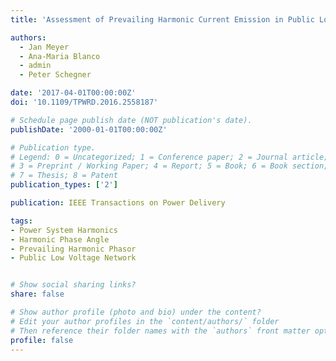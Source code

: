 ```yaml
---
title: 'Assessment of Prevailing Harmonic Current Emission in Public Low-Voltage Networks'

authors:
  - Jan Meyer
  - Ana-Maria Blanco
  - admin
  - Peter Schegner

date: '2017-04-01T00:00:00Z'
doi: '10.1109/TPWRD.2016.2558187'

# Schedule page publish date (NOT publication's date).
publishDate: '2000-01-01T00:00:00Z'

# Publication type.
# Legend: 0 = Uncategorized; 1 = Conference paper; 2 = Journal article;
# 3 = Preprint / Working Paper; 4 = Report; 5 = Book; 6 = Book section;
# 7 = Thesis; 8 = Patent
publication_types: ['2']

publication: IEEE Transactions on Power Delivery

tags:
- Power System Harmonics
- Harmonic Phase Angle
- Prevailing Harmonic Phasor
- Public Low Voltage Network


# Show social sharing links?
share: false

# Show author profile (photo and bio) under the content?
# Edit your author profiles in the `content/authors/` folder
# Then reference their folder names with the `authors` front matter option above
profile: false
---
```

